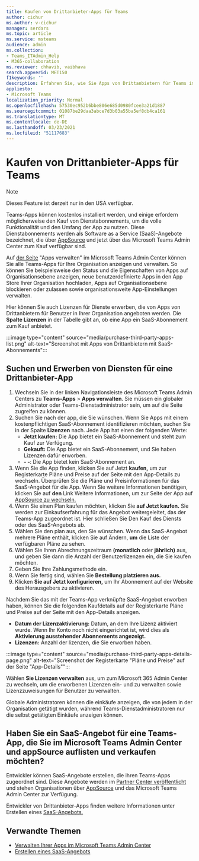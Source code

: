 ```yaml
---
title: Kaufen von Drittanbieter-Apps für Teams
author: cichur
ms.author: v-cichur
manager: serdars
ms.topic: article
ms.service: msteams
audience: admin
ms.collection:
- Teams_ITAdmin_Help
- M365-collaboration
ms.reviewer: chhavib, vaibhava
search.appverid: MET150
f1keywords: ''
description: Erfahren Sie, wie Sie Apps von Drittanbietern für Teams im Microsoft Teams Admin Center erwerben.
appliesto:
- Microsoft Teams
localization_priority: Normal
ms.openlocfilehash: 57530ec952b6bbe806e685d0980fcee3a21d1887
ms.sourcegitcommit: 01087be29daa3abce7d3b03a55ba5ef8db4ca161
ms.translationtype: MT
ms.contentlocale: de-DE
ms.lasthandoff: 03/23/2021
ms.locfileid: "51117683"
---
```

<a name="purchase-third-party-apps-for-teams"></a>Kaufen von Drittanbieter-Apps für Teams
======================================================

> [!NOTE]
> Dieses Feature ist derzeit nur in den USA verfügbar.

Teams-Apps können kostenlos installiert werden, und einige erfordern möglicherweise den Kauf von Dienstabonnements, um die volle Funktionalität und den Umfang der App zu nutzen. Diese Dienstabonnements werden als Software as a Service (SaaS)-Angebote bezeichnet, die über [AppSource](https://appsource.microsoft.com/) und jetzt über das Microsoft Teams Admin Center zum Kauf verfügbar sind.

Auf [der Seite](manage-apps.md) "Apps verwalten" im Microsoft Teams Admin Center können Sie alle Teams-Apps für Ihre Organisation anzeigen und verwalten. So können Sie beispielsweise den Status und die Eigenschaften von Apps auf Organisationsebene anzeigen, neue benutzerdefinierte Apps in den App Store Ihrer Organisation hochladen, Apps auf Organisationsebene blockieren oder zulassen sowie organisationsweite App-Einstellungen verwalten.

Hier können Sie auch Lizenzen für Dienste erwerben, die von Apps von Drittanbietern für Benutzer in Ihrer Organisation angeboten werden. Die **Spalte Lizenzen** in der Tabelle gibt an, ob eine App ein SaaS-Abonnement zum Kauf anbietet.

:::image type="content" source="media/purchase-third-party-apps-list.png" alt-text="Screenshot mit Apps von Drittanbietern mit SaaS-Abonnements":::

## <a name="search-for-and-purchase-services-for-a-third-party-app"></a>Suchen und Erwerben von Diensten für eine Drittanbieter-App

1. Wechseln Sie in der linken Navigationsleiste des Microsoft Teams Admin Centers zu **Teams-Apps** > **Apps verwalten**. Sie müssen ein globaler Administrator oder Teams-Dienstadministrator sein, um auf die Seite zugreifen zu können.
2. Suchen Sie nach der app, die Sie wünschen. Wenn Sie Apps mit einem kostenpflichtigen SaaS-Abonnement identifizieren möchten, suchen Sie in der Spalte **Lizenzen** nach. Jede App hat einen der folgenden Werte:
    - **Jetzt kaufen:** Die App bietet ein SaaS-Abonnement und steht zum Kauf zur Verfügung.  
    - **Gekauft:** Die App bietet ein SaaS-Abonnement, und Sie haben Lizenzen dafür erworben.
    - **- -**: Die App bietet kein SaaS-Abonnement an.
3. Wenn Sie die App finden, klicken  Sie auf Jetzt **kaufen,** um zur Registerkarte Pläne und Preise auf der Seite mit den App-Details zu wechseln. Überprüfen Sie die Pläne und Preisinformationen für das SaaS-Angebot für die App. Wenn Sie weitere Informationen benötigen, klicken Sie auf **den** Link Weitere Informationen, um zur Seite der App auf [AppSource zu wechseln.](https://appsource.microsoft.com/)  
4. Wenn Sie einen Plan kaufen möchten, klicken Sie **auf Jetzt kaufen.** Sie werden zur Einkaufserfahrung für das Angebot weitergeleitet, das der Teams-App zugeordnet ist. Hier schließen Sie Den Kauf des Diensts oder des SaaS-Angebots ab.
5. Wählen Sie den plan aus, den Sie wünschen. Wenn das SaaS-Angebot mehrere Pläne enthält, klicken Sie auf Ändern, **um** die Liste der verfügbaren Pläne zu sehen.
6. Wählen Sie Ihren Abrechnungszeitraum **(monatlich** oder **jährlich)** aus, und geben Sie dann die Anzahl der Benutzerlizenzen ein, die Sie kaufen möchten.
7. Geben Sie Ihre Zahlungsmethode ein.
8. Wenn Sie fertig sind, wählen Sie **Bestellung platzieren aus.**
9. Klicken **Sie auf Jetzt konfigurieren,** um Ihr Abonnement auf der Website des Herausgebers zu aktivieren.

Nachdem Sie das mit der Teams-App verknüpfte SaaS-Angebot erworben  haben, können Sie die folgenden Kaufdetails auf der Registerkarte Pläne und Preise auf der Seite mit den App-Details anzeigen.

- **Datum der Lizenzaktivierung:** Datum, an dem Ihre Lizenz aktiviert wurde. Wenn Ihr Konto noch nicht eingerichtet ist, wird dies als **Aktivierung ausstehender Abonnements angezeigt.**
- **Lizenzen:** Anzahl der lizenzen, die Sie erworben haben.

:::image type="content" source="media/purchase-third-party-apps-details-page.png" alt-text="Screenshot der Registerkarte "Pläne und Preise" auf der Seite "App-Details"":::

Wählen **Sie Lizenzen verwalten** aus, um zum Microsoft 365 Admin Center zu wechseln, um die erworbenen Lizenzen ein- und zu verwalten sowie Lizenzzuweisungen für Benutzer zu verwalten.

Globale Administratoren können die einkäufe anzeigen, die von jedem in der Organisation getätigt wurden, während Teams-Dienstadministratoren nur die selbst getätigten Einkäufe anzeigen können.  

## <a name="have-a-saas-offer-for-a-teams-app-that-you-want-to-list-and-sell-in-the-microsoft-teams-admin-center-and-appsource"></a>Haben Sie ein SaaS-Angebot für eine Teams-App, die Sie im Microsoft Teams Admin Center und appSource auflisten und verkaufen möchten?

Entwickler können SaaS-Angebote erstellen, die ihren Teams-Apps zugeordnet sind. Diese Angebote werden im [Partner Center veröffentlicht](https://partner.microsoft.com) und stehen Organisationen über [AppSource](https://appsource.microsoft.com/) und das Microsoft Teams Admin Center zur Verfügung.
 
Entwickler von Drittanbieter-Apps finden weitere Informationen unter Erstellen eines [SaaS-Angebots.](/azure/marketplace/partner-center-portal/create-new-saas-offer)

## <a name="related-topics"></a>Verwandte Themen

- [Verwalten Ihrer Apps im Microsoft Teams Admin Center](manage-apps.md)
- [Erstellen eines SaaS-Angebots](/azure/marketplace/partner-center-portal/create-new-saas-offer)